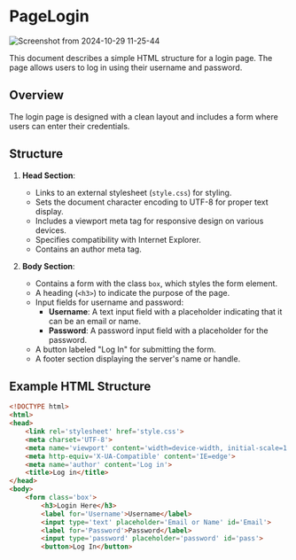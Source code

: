 # PageLogin
![Screenshot from 2024-10-29 11-25-44](https://github.com/user-attachments/assets/3e9b607a-ddf7-4085-aa84-d9f097630ba4)

This document describes a simple HTML structure for a login page. The page allows users to log in using their username and password.

## Overview

The login page is designed with a clean layout and includes a form where users can enter their credentials.

## Structure

1. **Head Section**:
   - Links to an external stylesheet (`style.css`) for styling.
   - Sets the document character encoding to UTF-8 for proper text display.
   - Includes a viewport meta tag for responsive design on various devices.
   - Specifies compatibility with Internet Explorer.
   - Contains an author meta tag.

2. **Body Section**:
   - Contains a form with the class `box`, which styles the form element.
   - A heading (`<h3>`) to indicate the purpose of the page.
   - Input fields for username and password:
     - **Username**: A text input field with a placeholder indicating that it can be an email or name.
     - **Password**: A password input field with a placeholder for the password.
   - A button labeled "Log In" for submitting the form.
   - A footer section displaying the server's name or handle.

## Example HTML Structure

```html
<!DOCTYPE html>
<html>
<head>
    <link rel='stylesheet' href='style.css'>
    <meta charset='UTF-8'>
    <meta name='viewport' content='width=device-width, initial-scale=1.0'>
    <meta http-equiv='X-UA-Compatible' content='IE=edge'>
    <meta name='author' content='Log in'>         
    <title>Log in</title>
</head>
<body>
    <form class='box'>
        <h3>Login Here</h3>
        <label for='Username'>Username</label>
        <input type='text' placeholder='Email or Name' id='Email'>
        <label for='Password'>Password</label>
        <input type='password' placeholder='password' id='pass'>
        <button>Log In</button>
